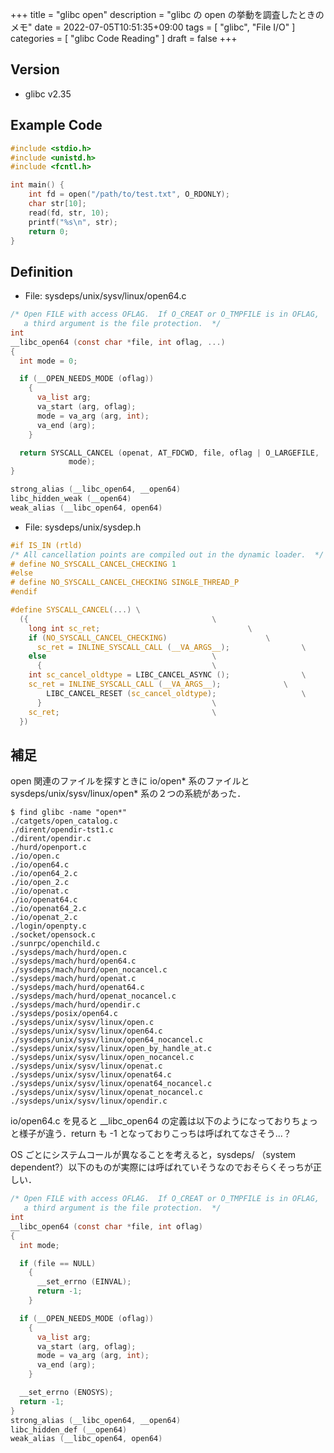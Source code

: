 +++
title = "glibc open"
description = "glibc の open の挙動を調査したときのメモ"
date = 2022-07-05T10:51:35+09:00
tags = [
  "glibc", "File I/O"
]
categories = [
  "glibc Code Reading"
]
draft = false
+++

## Version

- glibc v2.35

## Example Code

```c
#include <stdio.h>
#include <unistd.h>
#include <fcntl.h>

int main() {
	int fd = open("/path/to/test.txt", O_RDONLY);
	char str[10];
	read(fd, str, 10);
	printf("%s\n", str);
	return 0;
}
```

## Definition

- File: sysdeps/unix/sysv/linux/open64.c

```c
/* Open FILE with access OFLAG.  If O_CREAT or O_TMPFILE is in OFLAG,
   a third argument is the file protection.  */
int
__libc_open64 (const char *file, int oflag, ...)
{
  int mode = 0;

  if (__OPEN_NEEDS_MODE (oflag))
    {
      va_list arg;
      va_start (arg, oflag);
      mode = va_arg (arg, int);
      va_end (arg);
    }

  return SYSCALL_CANCEL (openat, AT_FDCWD, file, oflag | O_LARGEFILE,
			 mode);
}

strong_alias (__libc_open64, __open64)
libc_hidden_weak (__open64)
weak_alias (__libc_open64, open64)
```

- File: sysdeps/unix/sysdep.h

```c
#if IS_IN (rtld)
/* All cancellation points are compiled out in the dynamic loader.  */
# define NO_SYSCALL_CANCEL_CHECKING 1
#else
# define NO_SYSCALL_CANCEL_CHECKING SINGLE_THREAD_P
#endif

#define SYSCALL_CANCEL(...) \
  ({									     \
    long int sc_ret;							     \
    if (NO_SYSCALL_CANCEL_CHECKING)					     \
      sc_ret = INLINE_SYSCALL_CALL (__VA_ARGS__); 			     \
    else								     \
      {									     \
	int sc_cancel_oldtype = LIBC_CANCEL_ASYNC ();			     \
	sc_ret = INLINE_SYSCALL_CALL (__VA_ARGS__);			     \
        LIBC_CANCEL_RESET (sc_cancel_oldtype);				     \
      }									     \
    sc_ret;								     \
  })
```

## 補足

open 関連のファイルを探すときに io/open* 系のファイルと sysdeps/unix/sysv/linux/open* 系の２つの系統があった．

```text
$ find glibc -name "open*"
./catgets/open_catalog.c
./dirent/opendir-tst1.c
./dirent/opendir.c
./hurd/openport.c
./io/open.c
./io/open64.c
./io/open64_2.c
./io/open_2.c
./io/openat.c
./io/openat64.c
./io/openat64_2.c
./io/openat_2.c
./login/openpty.c
./socket/opensock.c
./sunrpc/openchild.c
./sysdeps/mach/hurd/open.c
./sysdeps/mach/hurd/open64.c
./sysdeps/mach/hurd/open_nocancel.c
./sysdeps/mach/hurd/openat.c
./sysdeps/mach/hurd/openat64.c
./sysdeps/mach/hurd/openat_nocancel.c
./sysdeps/mach/hurd/opendir.c
./sysdeps/posix/open64.c
./sysdeps/unix/sysv/linux/open.c
./sysdeps/unix/sysv/linux/open64.c
./sysdeps/unix/sysv/linux/open64_nocancel.c
./sysdeps/unix/sysv/linux/open_by_handle_at.c
./sysdeps/unix/sysv/linux/open_nocancel.c
./sysdeps/unix/sysv/linux/openat.c
./sysdeps/unix/sysv/linux/openat64.c
./sysdeps/unix/sysv/linux/openat64_nocancel.c
./sysdeps/unix/sysv/linux/openat_nocancel.c
./sysdeps/unix/sysv/linux/opendir.c
```

io/open64.c を見ると __libc_open64 の定義は以下のようになっておりちょっと様子が違う．return も -1 となっておりこっちは呼ばれてなさそう...？

OS ごとにシステムコールが異なることを考えると，sysdeps/ （system dependent?）以下のものが実際には呼ばれていそうなのでおそらくそっちが正しい．

```c
/* Open FILE with access OFLAG.  If O_CREAT or O_TMPFILE is in OFLAG,
   a third argument is the file protection.  */
int
__libc_open64 (const char *file, int oflag)
{
  int mode;

  if (file == NULL)
    {
      __set_errno (EINVAL);
      return -1;
    }

  if (__OPEN_NEEDS_MODE (oflag))
    {
      va_list arg;
      va_start (arg, oflag);
      mode = va_arg (arg, int);
      va_end (arg);
    }

  __set_errno (ENOSYS);
  return -1;
}
strong_alias (__libc_open64, __open64)
libc_hidden_def (__open64)
weak_alias (__libc_open64, open64)
```
